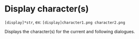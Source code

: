 # Display character(s)

`[display]*str`, ex: `[display]character1.png character2.png`

Displays the character(s) for the current and following dialogues.
